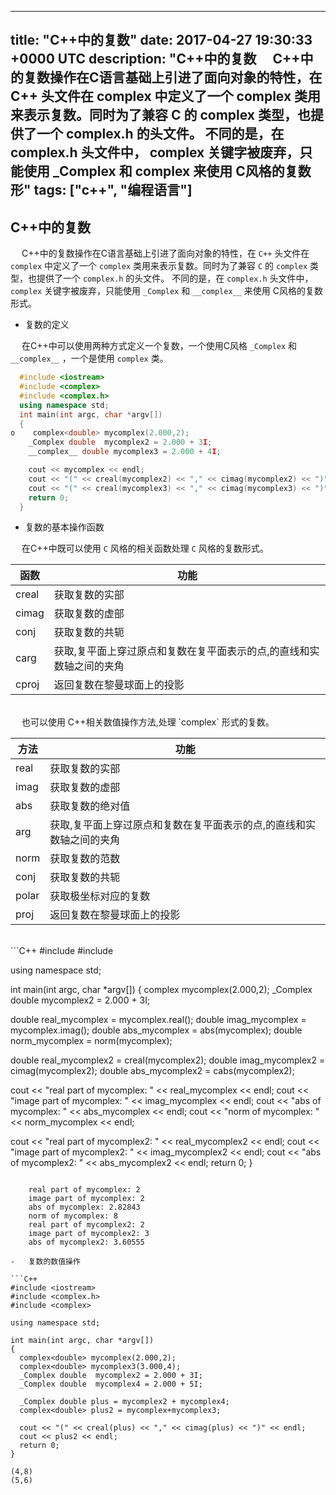
---
title: "C++中的复数"
date: 2017-04-27 19:30:33 +0000 UTC
description: "C++中的复数   C++中的复数操作在C语言基础上引进了面向对象的特性，在 C++ 头文件在 complex 中定义了一个 complex 类用来表示复数。同时为了兼容 C 的 complex 类型，也提供了一个 complex.h 的头文件。 不同的是，在 complex.h 头文件中， complex 关键字被废弃，只能使用 _Complex 和 __complex__ 来使用 C风格的复数形"
tags: ["c++", "编程语言"]
---
## C++中的复数

&ensp;&ensp; C++中的复数操作在C语言基础上引进了面向对象的特性，在 `C++` 头文件在 `complex` 中定义了一个 `complex` 类用来表示复数。同时为了兼容 `C` 的 `complex` 类型，也提供了一个 `complex.h` 的头文件。 不同的是，在 `complex.h` 头文件中， `complex` 关键字被废弃，只能使用 `_Complex` 和 `__complex__` 来使用 C风格的复数形式。

-   复数的定义

&ensp;&ensp; 在C++中可以使用两种方式定义一个复数，一个使用C风格 `_Complex` 和 `__complex__` ，一个是使用 `complex` 类。

```C++
  #include <iostream>
  #include <complex>
  #include <complex.h>
  using namespace std;
  int main(int argc, char *argv[])
  {
o    complex<double> mycomplex(2.000,2);
    _Complex double  mycomplex2 = 2.000 + 3I;
    __complex__ double mycomplex3 = 2.000 + 4I;

    cout << mycomplex << endl;
    cout << "(" << creal(mycomplex2) << "," << cimag(mycomplex2) << ")" << endl;
    cout << "(" << creal(mycomplex3) << "," << cimag(mycomplex3) << ")" << endl;
    return 0;
  }
```

-   复数的基本操作函数

&ensp;&ensp; 在C++中既可以使用 `C` 风格的相关函数处理 `C` 风格的复数形式。</br>

| 函数  | 功能                                |
|----- |----------------------------------- |
| creal | 获取复数的实部                      |
| cimag | 获取复数的虚部                      |
| conj  | 获取复数的共轭                      |
| carg  | 获取,复平面上穿过原点和复数在复平面表示的点,的直线和实数轴之间的夹角 |
| cproj | 返回复数在黎曼球面上的投影          |

</br>
&ensp;&ensp; 也可以使用 C++相关数值操作方法,处理 `complex` 形式的复数。

| 方法  | 功能                                |
|----- |----------------------------------- |
| real  | 获取复数的实部                      |
| imag  | 获取复数的虚部                      |
| abs   | 获取复数的绝对值                    |
| arg   | 获取,复平面上穿过原点和复数在复平面表示的点,的直线和实数轴之间的夹角 |
| norm  | 获取复数的范数                      |
| conj  | 获取复数的共轭                      |
| polar | 获取极坐标对应的复数                |
| proj  | 返回复数在黎曼球面上的投影          |

</br>
```C++
#include <iostream>
#include <complex.h>

using namespace std;

int main(int argc, char *argv[])
{
  complex<double> mycomplex(2.000,2);
  _Complex double  mycomplex2 = 2.000 + 3I;

  double real_mycomplex = mycomplex.real();
  double imag_mycomplex = mycomplex.imag();
  double abs_mycomplex = abs(mycomplex);
  double norm_mycomplex = norm(mycomplex);

  double real_mycomplex2 =  creal(mycomplex2);
  double imag_mycomplex2 = cimag(mycomplex2);
  double abs_mycomplex2 =  cabs(mycomplex2);

  cout << "real part of mycomplex: " << real_mycomplex << endl;
  cout << "image part of mycomplex: " << imag_mycomplex << endl;
  cout << "abs of mycomplex: " << abs_mycomplex << endl;
  cout << "norm of mycomplex: " << norm_mycomplex << endl;

  cout << "real part of mycomplex2: " << real_mycomplex2 << endl;
  cout << "image part of mycomplex2: " << imag_mycomplex2 << endl;
  cout << "abs of mycomplex2: " << abs_mycomplex2 << endl;
  return 0;
}
```

    real part of mycomplex: 2
    image part of mycomplex: 2
    abs of mycomplex: 2.82843
    norm of mycomplex: 8
    real part of mycomplex2: 2
    image part of mycomplex2: 3
    abs of mycomplex2: 3.60555

-   复数的数值操作

```C++
#include <iostream>
#include <complex.h>
#include <complex>

using namespace std;

int main(int argc, char *argv[])
{
  complex<double> mycomplex(2.000,2);
  complex<double> mycomplex3(3.000,4);
  _Complex double  mycomplex2 = 2.000 + 3I;
  _Complex double  mycomplex4 = 2.000 + 5I;

  _Complex double plus = mycomplex2 + mycomplex4;
  complex<double> plus2 = mycomplex+mycomplex3;

  cout << "(" << creal(plus) << "," << cimag(plus) << ")" << endl;
  cout << plus2 << endl;
  return 0;
}
```

    (4,8)
    (5,6)













































